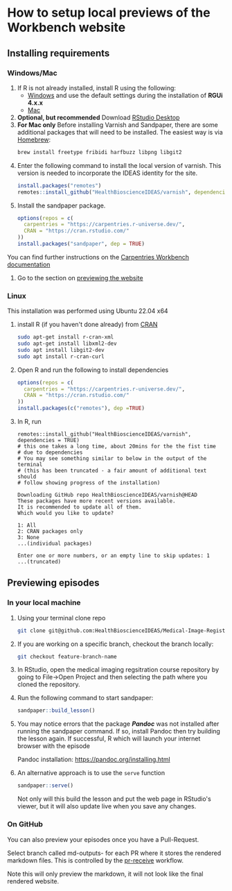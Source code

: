 # How to setup local previews of the Workbench website

## Installing requirements
### Windows/Mac
1. If R is not already installed, install R using the following: 
   * [Windows](https://cran.r-project.org/bin/windows/base/) and use the default settings during the installation of **RGUi 4.x.x**
   * [Mac](https://cran.r-project.org/bin/macosx/)
1. **Optional, but recommended** Download [RStudio Desktop](https://posit.co/download/rstudio-desktop/)
1. **For Mac only** Before installing Varnish and Sandpaper, there are some 
additional packages that will need to be installed. The easiest way is via 
[Homebrew](https://brew.sh/):
   ```bash
   brew install freetype fribidi harfbuzz libpng libgit2
   ```
1. Enter the following command to install the local version of varnish. This
version is needed to incorporate the IDEAS identity for the site. 
   ```r
   install.packages("remotes")
   remotes::install_github("HealthBioscienceIDEAS/varnish", dependencies = TRUE)`
   ```
1. Install the sandpaper package. 
   ```r
   options(repos = c(
     carpentries = "https://carpentries.r-universe.dev/", 
     CRAN = "https://cran.rstudio.com/"
   ))
   install.packages("sandpaper", dep = TRUE)
   ```
You can find further instructions on the
[Carpentries Workbench documentation](https://carpentries.github.io/sandpaper-docs/index.html)
1. Go to the section on [previewing the website](#previewing-episodes)

### Linux
This installation was performed using Ubuntu 22.04 x64

1. install R (if you haven't done already) from  [CRAN](https://cran.r-project.org/bin/linux/ubuntu/) 
   ```bash
   sudo apt-get install r-cran-xml
   sudo apt-get install libxml2-dev
   sudo apt install libgit2-dev
   sudo apt install r-cran-curl
   ```
1. Open R and run the following to install dependencies
   ```r
   options(repos = c(
     carpentries = "https://carpentries.r-universe.dev/", 
     CRAN = "https://cran.rstudio.com/"
   ))
   install.packages(c("remotes"), dep =TRUE)
   ```
1. In R, run 
   ```
   remotes::install_github("HealthBioscienceIDEAS/varnish", dependencies = TRUE)
   # this one takes a long time, about 20mins for the the fist time 
   # due to dependencies
   # You may see something similar to below in the output of the terminal
   # (this has been truncated - a fair amount of additional text should
   # follow showing progress of the installation)
   
   Downloading GitHub repo HealthBioscienceIDEAS/varnish@HEAD
   These packages have more recent versions available.
   It is recommended to update all of them.
   Which would you like to update?

   1: All                                      
   2: CRAN packages only                       
   3: None
   ...(individual packages)

   Enter one or more numbers, or an empty line to skip updates: 1
   ...(truncated)
   ```

## Previewing episodes
### In your local machine
1. Using your terminal clone repo
   ```bash
   git clone git@github.com:HealthBioscienceIDEAS/Medical-Image-Registration-Short-Course.git 
   ```
1. If you are working on a specific branch, checkout the branch locally:
   ```bash
   git checkout feature-branch-name
   ``` 
1. In RStudio, open the medical imaging regsitration course repository by going to
File->Open Project and then selecting the path where you cloned the repository.
1. Run the following command to start sandpaper: 
   ```r
   sandpaper::build_lesson()
   ```
1. You may notice errors that the package _**Pandoc**_  was not installed
after running the sandpaper command. If so, install Pandoc then try building 
the lesson again. If successful, R which will launch your internet browser with the episode

   Pandoc installation: https://pandoc.org/installing.html
1. An alternative approach is to use the `serve` function
   ```r
   sandpaper::serve()
   ```
   Not only will this build the lesson and put the web page in RStudio's viewer,
   but it will also update live when you save any changes.

### On GitHub
You can also preview your episodes once you have a Pull-Request.

Select branch called md-outputs-<PR-number> for each PR where it stores the 
rendered markdown files. This is controlled by the [pr-receive](https://carpentries.github.io/sandpaper-docs/pull-request.html#reviewing-a-pull-request) workflow. 

Note this will only preview the markdown, it will not look like the final
rendered website.

